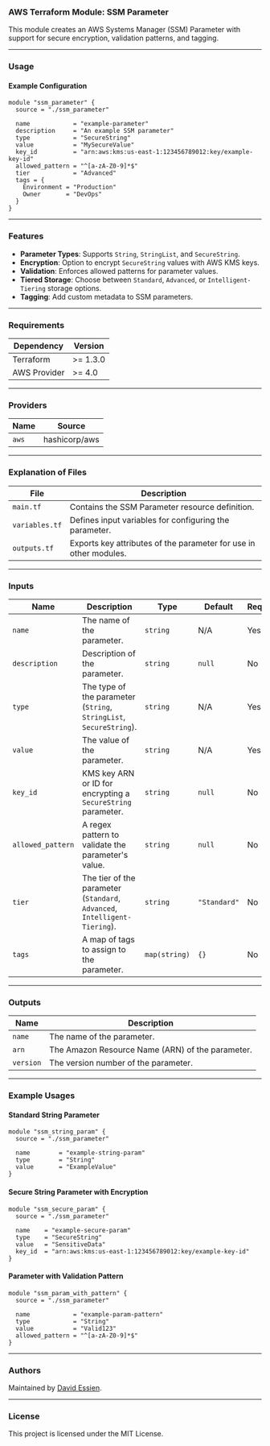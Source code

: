 ### AWS Terraform Module: SSM Parameter

This module creates an AWS Systems Manager (SSM) Parameter with support for secure encryption, validation patterns, and tagging.

---

### **Usage**

#### Example Configuration

```hcl
module "ssm_parameter" {
  source = "./ssm_parameter"

  name            = "example-parameter"
  description     = "An example SSM parameter"
  type            = "SecureString"
  value           = "MySecureValue"
  key_id          = "arn:aws:kms:us-east-1:123456789012:key/example-key-id"
  allowed_pattern = "^[a-zA-Z0-9]*$"
  tier            = "Advanced"
  tags = {
    Environment = "Production"
    Owner       = "DevOps"
  }
}
```

---

### **Features**

- **Parameter Types**: Supports `String`, `StringList`, and `SecureString`.
- **Encryption**: Option to encrypt `SecureString` values with AWS KMS keys.
- **Validation**: Enforces allowed patterns for parameter values.
- **Tiered Storage**: Choose between `Standard`, `Advanced`, or `Intelligent-Tiering` storage options.
- **Tagging**: Add custom metadata to SSM parameters.

---

### **Requirements**

| **Dependency** | **Version** |
| -------------- | ----------- |
| Terraform      | >= 1.3.0    |
| AWS Provider   | >= 4.0      |

---

### **Providers**

| **Name** | **Source**    |
| -------- | ------------- |
| `aws`    | hashicorp/aws |

---

### **Explanation of Files**

| **File**       | **Description**                                                   |
| -------------- | ----------------------------------------------------------------- |
| `main.tf`      | Contains the SSM Parameter resource definition.                   |
| `variables.tf` | Defines input variables for configuring the parameter.            |
| `outputs.tf`   | Exports key attributes of the parameter for use in other modules. |

---

### **Inputs**

| **Name**          | **Description**                                                            | **Type**      | **Default**  | **Required** |
| ----------------- | -------------------------------------------------------------------------- | ------------- | ------------ | ------------ |
| `name`            | The name of the parameter.                                                 | `string`      | N/A          | Yes          |
| `description`     | Description of the parameter.                                              | `string`      | `null`       | No           |
| `type`            | The type of the parameter (`String`, `StringList`, `SecureString`).        | `string`      | N/A          | Yes          |
| `value`           | The value of the parameter.                                                | `string`      | N/A          | Yes          |
| `key_id`          | KMS key ARN or ID for encrypting a `SecureString` parameter.               | `string`      | `null`       | No           |
| `allowed_pattern` | A regex pattern to validate the parameter's value.                         | `string`      | `null`       | No           |
| `tier`            | The tier of the parameter (`Standard`, `Advanced`, `Intelligent-Tiering`). | `string`      | `"Standard"` | No           |
| `tags`            | A map of tags to assign to the parameter.                                  | `map(string)` | `{}`         | No           |

---

### **Outputs**

| **Name**  | **Description**                                  |
| --------- | ------------------------------------------------ |
| `name`    | The name of the parameter.                       |
| `arn`     | The Amazon Resource Name (ARN) of the parameter. |
| `version` | The version number of the parameter.             |

---

### **Example Usages**

#### Standard String Parameter

```hcl
module "ssm_string_param" {
  source = "./ssm_parameter"

  name        = "example-string-param"
  type        = "String"
  value       = "ExampleValue"
}
```

#### Secure String Parameter with Encryption

```hcl
module "ssm_secure_param" {
  source = "./ssm_parameter"

  name    = "example-secure-param"
  type    = "SecureString"
  value   = "SensitiveData"
  key_id  = "arn:aws:kms:us-east-1:123456789012:key/example-key-id"
}
```

#### Parameter with Validation Pattern

```hcl
module "ssm_param_with_pattern" {
  source = "./ssm_parameter"

  name            = "example-param-pattern"
  type            = "String"
  value           = "Valid123"
  allowed_pattern = "^[a-zA-Z0-9]*$"
}
```

---

### **Authors**

Maintained by [David Essien](https://davidessien.com).

---

### **License**

This project is licensed under the MIT License.
